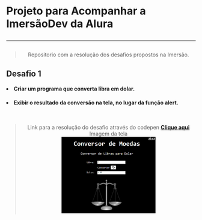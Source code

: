 <h1> Projeto para Acompanhar a ImersãoDev da Alura <hr> </h1>
<blockquote align=center>  Repositorio com a resolução dos desafios propostos na Imersão. </blockquote> </center>
<h2> Desafio 1 <br>
<h4><li> Criar um programa que converta libra em dolar.</li></blockquote></h4>
<h4><li> Exibir o resultado da conversão na tela, no lugar da função alert.</li></blockquote></h4>
<br>
<blockquote align=center>Link para a resolução do desafio através do codepen               
<a href='https://codepen.io/zThanael/pen/WNRNvzL'> <b>Clique aqui</b> </a> <br>
Imagem da tela <br>
<img src="TelaDesafio1.png" alt="Tela do exercicio" width="250px"/><blockquote>


